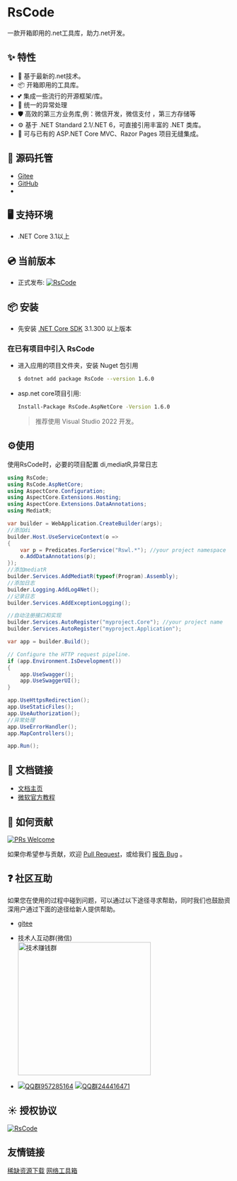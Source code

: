 # RsCode
一款开箱即用的.net工具库，助力.net开发。


## ✨ 特性

- 🌈 基于最新的.net技术。
- 📦 开箱即用的工具库。
- 💕 集成一些流行的开源框架/库。
- 🎨 统一的异常处理
- 🛡 高效的第三方业务库,例：微信开发，微信支付 ，第三方存储等
- ⚙️ 基于 .NET Standard 2.1/.NET 6，可直接引用丰富的 .NET 类库。
- 🎁 可与已有的 ASP.NET Core MVC、Razor Pages 项目无缝集成。


## 🌈 源码托管

- [Gitee](https://github.com/kuiyu/RsCode/)
- [GitHub](https://gitee.com/kuiyu/RsCode/)
- 
## 🖥 支持环境

- .NET Core 3.1以上


## 💿 当前版本

- 正式发布: [![RsCode](https://img.shields.io/nuget/v/RsCode.svg?color=red&style=flat-square)](https://www.nuget.org/packages/RsCode/)



## 📦 安装

- 先安装 [.NET Core SDK](https://dotnet.microsoft.com/download/dotnet-core/3.1?WT.mc_id=DT-MVP-5003987) 3.1.300 以上版本


### 在已有项目中引入 RsCode

- 进入应用的项目文件夹，安装 Nuget 包引用

  ```bash
  $ dotnet add package RsCode --version 1.6.0
  ```

- asp.net core项目引用:

  ```bash
  Install-Package RsCode.AspNetCore -Version 1.6.0
  ```

  > 推荐使用 Visual Studio 2022 开发。



## ⚙️使用

使用RsCode时，必要的项目配置 di,mediatR,异常日志

```csharp
using RsCode;
using RsCode.AspNetCore;
using AspectCore.Configuration;
using AspectCore.Extensions.Hosting;
using AspectCore.Extensions.DataAnnotations;
using MediatR;

var builder = WebApplication.CreateBuilder(args);
//添加di
builder.Host.UseServiceContext(o =>
{
    var p = Predicates.ForService("Rswl.*"); //your project namespace
    o.AddDataAnnotations(p);
});
//添加mediatR
builder.Services.AddMediatR(typeof(Program).Assembly);
//添加日志
builder.Logging.AddLog4Net();
//记录日志
builder.Services.AddExceptionLogging();

//自动注册接口和实现
builder.Services.AutoRegister("myproject.Core"); //your project name
builder.Services.AutoRegister("myproject.Application");

var app = builder.Build();

// Configure the HTTP request pipeline.
if (app.Environment.IsDevelopment())
{
    app.UseSwagger();
    app.UseSwaggerUI();
}

app.UseHttpsRedirection();
app.UseStaticFiles();
app.UseAuthorization();
//异常处理
app.UseErrorHandler();
app.MapControllers();

app.Run();
```



## 🔗 文档链接

- [文档主页](https://rscode.cn)
- [微软官方教程](https://docs.microsoft.com/zh-cn/aspnet/core/?view=aspnetcore-6.0)



## 🤝 如何贡献

[![PRs Welcome](https://img.shields.io/badge/PRs-welcome-brightgreen.svg?style=flat-square)](https://gitee.com/kuiyu/RsCode/pulls)

如果你希望参与贡献，欢迎 [Pull Request](https://gitee.com/kuiyu/RsCode/issues)，或给我们 [报告 Bug](https://gitee.com/kuiyu/RsCode/issues) 。

## ❓ 社区互助

如果您在使用的过程中碰到问题，可以通过以下途径寻求帮助，同时我们也鼓励资深用户通过下面的途径给新人提供帮助。
- [gitee](https://gitee.com/kuiyu/RsCode/issues)


- 技术人互动群(微信)  
  <img src="https://www.hnrswl.com/res/static/img/tq.png" width="300" alt="技术赚钱群">
- [![QQ群957285164](https://pub.idqqimg.com/wpa/images/group.png)](https://shang.qq.com/wpa/qunwpa?idkey=f5c24beb6bd16bf59e008df38db80e437763ccf1beb28379dd0ddcfdc94a8a46) [![QQ群244416471](https://pub.idqqimg.com/wpa/images/group.png)](https://qm.qq.com/cgi-bin/qm/qr?k=kbkmTzvTQeBYR1KIyprP5ol4tfMFyOpK&jump_from=webapi)




## ☀️ 授权协议

[![RsCode](https://img.shields.io/badge/License-MIT-blue?style=flat-square)](https://github.com/kuiyu/RsCode/blob/master/LICENSE)

## 友情链接

[稀缺资源下载](https://pan.rs888.net)   [网络工具箱](https://u.rscode.cn)